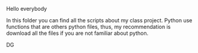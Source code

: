 Hello everybody

In this folder you can find all the scripts about my class project. Python use functions that are others python files, thus, my recommendation is download all the files if you are not familiar about python.

DG
